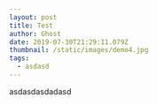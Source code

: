 ```yaml
---
layout: post
title: Test
author: Ghost
date: 2019-07-30T21:29:11.079Z
thumbnail: /static/images/demo4.jpg
tags:
  - asdasd
---
```

asdasdasdadasd
